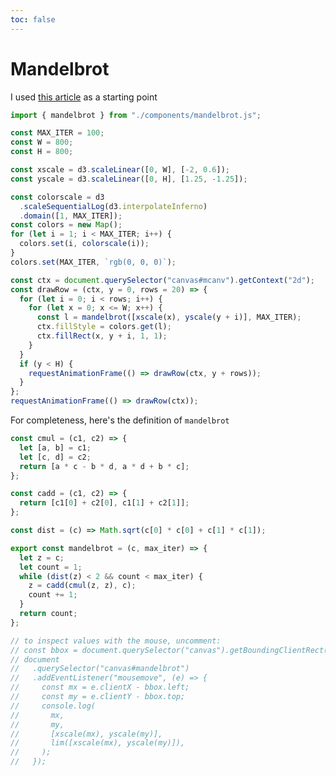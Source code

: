 ```yaml
---
toc: false
---
```


<style>
canvas {
  image-rendering: pixelated;
}
</style>

# Mandelbrot

I used [this article](https://miriam-english.org/files/Dewdney_Mandelbrot/Dewdney_Mandelbrot.html) as a starting point

<canvas id="mcanv" width=800 height=800></canvas>

```js echo
import { mandelbrot } from "./components/mandelbrot.js";

const MAX_ITER = 100;
const W = 800;
const H = 800;

const xscale = d3.scaleLinear([0, W], [-2, 0.6]);
const yscale = d3.scaleLinear([0, H], [1.25, -1.25]);

const colorscale = d3
  .scaleSequentialLog(d3.interpolateInferno)
  .domain([1, MAX_ITER]);
const colors = new Map();
for (let i = 1; i < MAX_ITER; i++) {
  colors.set(i, colorscale(i));
}
colors.set(MAX_ITER, `rgb(0, 0, 0)`);

const ctx = document.querySelector("canvas#mcanv").getContext("2d");
const drawRow = (ctx, y = 0, rows = 20) => {
  for (let i = 0; i < rows; i++) {
    for (let x = 0; x <= W; x++) {
      const l = mandelbrot([xscale(x), yscale(y + i)], MAX_ITER);
      ctx.fillStyle = colors.get(l);
      ctx.fillRect(x, y + i, 1, 1);
    }
  }
  if (y < H) {
    requestAnimationFrame(() => drawRow(ctx, y + rows));
  }
};
requestAnimationFrame(() => drawRow(ctx));
```

For completeness, here's the definition of `mandelbrot`

```js echo run=false
const cmul = (c1, c2) => {
  let [a, b] = c1;
  let [c, d] = c2;
  return [a * c - b * d, a * d + b * c];
};

const cadd = (c1, c2) => {
  return [c1[0] + c2[0], c1[1] + c2[1]];
};

const dist = (c) => Math.sqrt(c[0] * c[0] + c[1] * c[1]);

export const mandelbrot = (c, max_iter) => {
  let z = c;
  let count = 1;
  while (dist(z) < 2 && count < max_iter) {
    z = cadd(cmul(z, z), c);
    count += 1;
  }
  return count;
};
```

```js
// to inspect values with the mouse, uncomment:
// const bbox = document.querySelector("canvas").getBoundingClientRect();
// document
//   .querySelector("canvas#mandelbrot")
//   .addEventListener("mousemove", (e) => {
//     const mx = e.clientX - bbox.left;
//     const my = e.clientY - bbox.top;
//     console.log(
//       mx,
//       my,
//       [xscale(mx), yscale(my)],
//       lim([xscale(mx), yscale(my)]),
//     );
//   });
```
